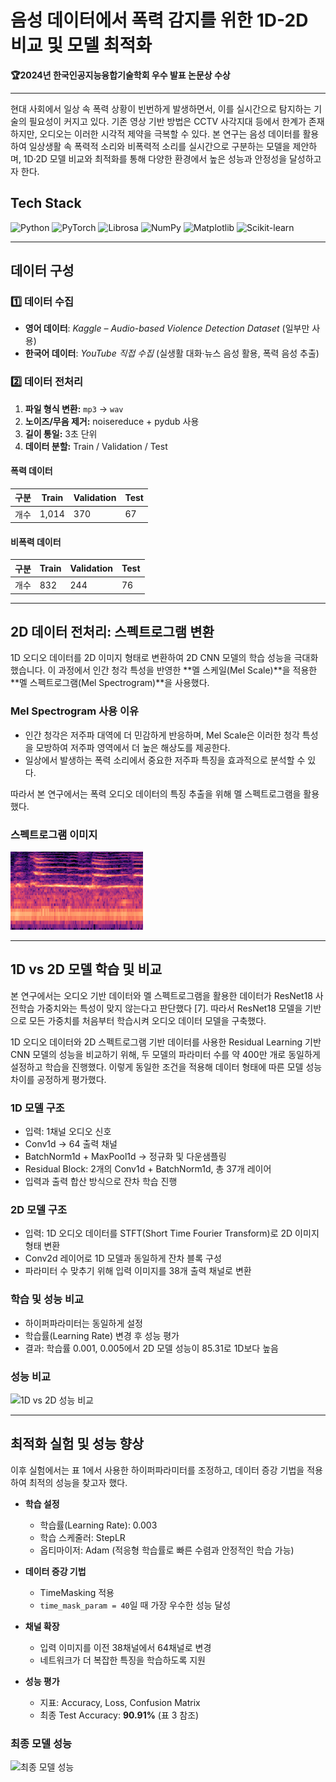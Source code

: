 # 음성 데이터에서 폭력 감지를 위한 1D-2D 비교 및 모델 최적화

**🏆2024년 한국인공지능융합기술학회 우수 발표 논문상 수상**

---

현대 사회에서 일상 속 폭력 상황이 빈번하게 발생하면서, 이를 실시간으로 탐지하는 기술의 필요성이 커지고 있다. 기존 영상 기반 방법은 CCTV 사각지대 등에서 한계가 존재하지만, 오디오는 이러한 시각적 제약을 극복할 수 있다.
본 연구는 음성 데이터를 활용하여 일상생활 속 폭력적 소리와 비폭력적 소리를 실시간으로 구분하는 모델을 제안하며,
1D·2D 모델 비교와 최적화를 통해 다양한 환경에서 높은 성능과 안정성을 달성하고자 한다.

## Tech Stack

![Python](https://img.shields.io/badge/Python-3776AB?style=for-the-badge&logo=python&logoColor=white) ![PyTorch](https://img.shields.io/badge/PyTorch-EE4C2C?style=for-the-badge&logo=pytorch&logoColor=white) ![Librosa](https://img.shields.io/badge/Librosa-000000?style=for-the-badge&logo=python&logoColor=white) ![NumPy](https://img.shields.io/badge/NumPy-013243?style=for-the-badge&logo=numpy&logoColor=white) ![Matplotlib](https://img.shields.io/badge/Matplotlib-11557C?style=for-the-badge&logo=matplotlib&logoColor=white) ![Scikit-learn](https://img.shields.io/badge/scikit--learn-F7931E?style=for-the-badge&logo=scikit-learn&logoColor=white)

---

## 데이터 구성


### 1️⃣ 데이터 수집
- **영어 데이터**: *Kaggle – Audio-based Violence Detection Dataset* (일부만 사용)  
- **한국어 데이터**: *YouTube 직접 수집* (실생활 대화·뉴스 음성 활용, 폭력 음성 추출)

### 2️⃣ 데이터 전처리
1. **파일 형식 변환:** `mp3` → `wav`  
2. **노이즈/무음 제거:** noisereduce + pydub 사용  
3. **길이 통일:** 3초 단위  
4. **데이터 분할:** Train / Validation / Test

#### 폭력 데이터
| 구분 | Train | Validation | Test |
|------|-------|------------|------|
| 개수 | 1,014 | 370        | 67   |

#### 비폭력 데이터
| 구분 | Train | Validation | Test |
|------|-------|------------|------|
| 개수 | 832   | 244        | 76   |

---

## 2D 데이터 전처리: 스펙트로그램 변환

1D 오디오 데이터를 2D 이미지 형태로 변환하여 2D CNN 모델의 학습 성능을 극대화했습니다. 이 과정에서 인간 청각 특성을 반영한 **멜 스케일(Mel Scale)**을 적용한 **멜 스펙트로그램(Mel Spectrogram)**을 사용했다.

### Mel Spectrogram 사용 이유
- 인간 청각은 저주파 대역에 더 민감하게 반응하며, Mel Scale은 이러한 청각 특성을 모방하여 저주파 영역에서 더 높은 해상도를 제공한다.
- 일상에서 발생하는 폭력 소리에서 중요한 저주파 특징을 효과적으로 분석할 수 있다.

따라서 본 연구에서는 폭력 오디오 데이터의 특징 추출을 위해 멜 스펙트로그램을 활용했다.

### 스펙트로그램 이미지
![Mel Spectrogram 예시](spectrogram.PNG)

---

## 1D vs 2D 모델 학습 및 비교

본 연구에서는 오디오 기반 데이터와 멜 스펙트로그램을 활용한 데이터가 ResNet18 사전학습 가중치와는 특성이 맞지 않는다고 판단했다 [7]. 따라서 ResNet18 모델을 기반으로 모든 가중치를 처음부터 학습시켜 오디오 데이터 모델을 구축했다.

1D 오디오 데이터와 2D 스펙트로그램 기반 데이터를 사용한 Residual Learning 기반 CNN 모델의 성능을 비교하기 위해, 두 모델의 파라미터 수를 약 400만 개로 동일하게 설정하고 학습을 진행했다. 이렇게 동일한 조건을 적용해 데이터 형태에 따른 모델 성능 차이를 공정하게 평가했다.

### 1D 모델 구조
- 입력: 1채널 오디오 신호  
- Conv1d → 64 출력 채널  
- BatchNorm1d + MaxPool1d → 정규화 및 다운샘플링  
- Residual Block: 2개의 Conv1d + BatchNorm1d, 총 37개 레이어  
- 입력과 출력 합산 방식으로 잔차 학습 진행

### 2D 모델 구조
- 입력: 1D 오디오 데이터를 STFT(Short Time Fourier Transform)로 2D 이미지 형태 변환  
- Conv2d 레이어로 1D 모델과 동일하게 잔차 블록 구성  
- 파라미터 수 맞추기 위해 입력 이미지를 38개 출력 채널로 변환  

### 학습 및 성능 비교
- 하이퍼파라미터는 동일하게 설정  
- 학습률(Learning Rate) 변경 후 성능 평가  
- 결과: 학습률 0.001, 0.005에서 2D 모델 성능이 85.31로 1D보다 높음

### 성능 비교
![1D vs 2D 성능 비교](./images/1d_2d_comparison.png)

---

## 최적화 실험 및 성능 향상

이후 실험에서는 표 1에서 사용한 하이퍼파라미터를 조정하고, 데이터 증강 기법을 적용하여 최적의 성능을 찾고자 했다.

- **학습 설정**  
  - 학습률(Learning Rate): 0.003  
  - 학습 스케줄러: StepLR  
  - 옵티마이저: Adam (적응형 학습률로 빠른 수렴과 안정적인 학습 가능)

- **데이터 증강 기법**  
  - TimeMasking 적용  
  - `time_mask_param = 40`일 때 가장 우수한 성능 달성

- **채널 확장**  
  - 입력 이미지를 이전 38채널에서 64채널로 변경  
  - 네트워크가 더 복잡한 특징을 학습하도록 지원

- **성능 평가**  
  - 지표: Accuracy, Loss, Confusion Matrix  
  - 최종 Test Accuracy: **90.91%** (표 3 참조)

### 최종 모델 성능
![최종 모델 성능](./images/final_model_performance.png)
